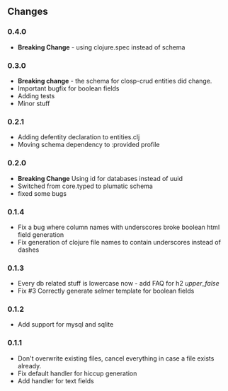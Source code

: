 
## Changes

### 0.4.0

* **Breaking Change** - using clojure.spec instead of schema

### 0.3.0

* **Breaking change** - the schema for closp-crud entities did change. 
* Important bugfix for boolean fields
* Adding tests
* Minor stuff

### 0.2.1

* Adding defentity declaration to entities.clj
* Moving schema dependency to :provided profile

### 0.2.0

* **Breaking Change** Using id for databases instead of uuid
* Switched from core.typed to plumatic schema
* fixed some bugs


### 0.1.4

* Fix a bug where column names with underscores broke boolean html field generation
* Fix generation of clojure file names to contain underscores instead of dashes

### 0.1.3

* Every db related stuff is lowercase now - add FAQ for h2 _upper_false_  
* Fix #3 Correctly generate selmer template for boolean fields

### 0.1.2

* Add support for mysql and sqlite

### 0.1.1

* Don't overwrite existing files, cancel everything in case a file exists already.
* Fix default handler for  hiccup generation
* Add handler for text fields
